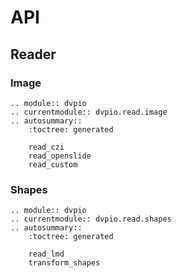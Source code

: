 # API

## Reader

### Image

```{eval-rst}
.. module:: dvpio
.. currentmodule:: dvpio.read.image
.. autosummary::
    :toctree: generated

    read_czi
    read_openslide
    read_custom
```

### Shapes

```{eval-rst}
.. module:: dvpio
.. currentmodule:: dvpio.read.shapes
.. autosummary::
    :toctree: generated

    read_lmd
    transform_shapes
```

<!-- ## Plotting

```{eval-rst}
.. module:: dvpio.pl
.. currentmodule:: dvpio

``` -->
